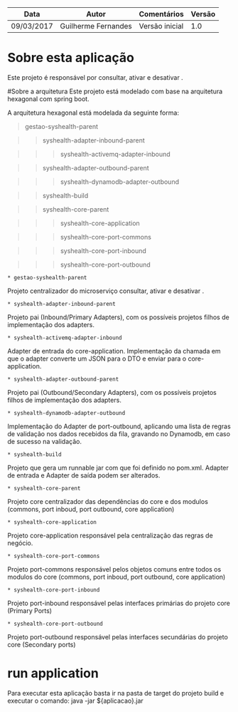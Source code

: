 | Data | Autor | Comentários | Versão |
| --- | --- | --- | --- |
| 09/03/2017 | Guilherme Fernandes | Versão inicial | 1.0 |  

# Sobre esta aplicação

Este projeto é responsável por consultar, ativar e desativar .

#Sobre a arquitetura 
Este projeto está modelado com base na arquitetura hexagonal com spring boot.

A arquitetura hexagonal está modelada da seguinte forma:

> gestao-syshealth-parent

>> syshealth-adapter-inbound-parent

>>> syshealth-activemq-adapter-inbound

>> syshealth-adapter-outbound-parent

>>> syshealth-dynamodb-adapter-outbound

>> syshealth-build

>> syshealth-core-parent

>>> syshealth-core-application

>>> syshealth-core-port-commons

>>> syshealth-core-port-inbound

>>> syshealth-core-port-outbound



	* gestao-syshealth-parent
   
   Projeto centralizador do microserviço consultar, ativar e desativar .

	* syshealth-adapter-inbound-parent

   Projeto pai (Inbound/Primary Adapters), com os possíveis projetos filhos de implementação dos adapters. 

	* syshealth-activemq-adapter-inbound

   Adapter de entrada do core-application. Implementação da chamada em que o adapter converte um JSON para o DTO e enviar para o core-application.

	* syshealth-adapter-outbound-parent
   
   Projeto pai (Outbound/Secondary Adapters), com os possíveis projetos filhos de implementação dos adapters.

	* syshealth-dynamodb-adapter-outbound
	
   Implementação do Adapter de port-outbound, aplicando uma lista de regras de validação nos dados recebidos da fila, gravando no Dynamodb, em caso de sucesso na validação.

	* syshealth-build

   Projeto que gera um runnable jar com que foi definido no pom.xml. Adapter de entrada e Adapter de saída podem ser alterados.
   
	* syshealth-core-parent

   Projeto core centralizador das dependências do core e dos modulos (commons, port inboud, port outbound, core application)

	* syshealth-core-application

   Projeto core-application responsável pela centralização das regras de negócio.   

	* syshealth-core-port-commons

   Projeto port-commons responsável pelos objetos comuns entre todos os modulos do core (commons, port inboud, port outbound, core application)

	* syshealth-core-port-inbound

   Projeto port-inbound responsável pelas interfaces primárias do projeto core (Primary Ports)

	* syshealth-core-port-outbound

   Projeto port-outbound responsável pelas interfaces secundárias do projeto core (Secondary ports)

	
	
# run application 

   Para executar esta aplicação basta ir na pasta de target do projeto build e executar o comando: java -jar ${aplicacao}.jar
   

